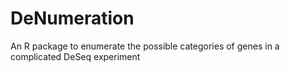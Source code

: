 # DeNumeration
An R package to enumerate the possible categories of genes in a complicated DeSeq experiment
